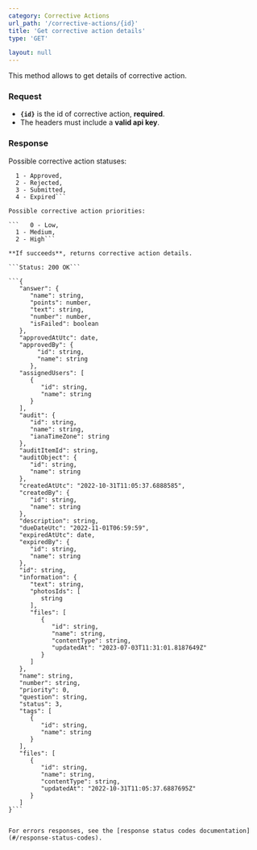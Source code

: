 ```yaml
---
category: Corrective Actions
url_path: '/corrective-actions/{id}'
title: 'Get corrective action details'
type: 'GET'

layout: null
---
```


This method allows to get details of corrective action.

### Request

* **`{id}`** is the id of corrective action, **required**.
* The headers must include a **valid api key**.


### Response

Possible corrective action statuses:

```   0 - Open,
  1 - Approved,
  2 - Rejected,
  3 - Submitted,
  4 - Expired```

Possible corrective action priorities:

```   0 - Low,
  1 - Medium,
  2 - High```

**If succeeds**, returns corrective action details.

```Status: 200 OK```

```{
   "answer": {
      "name": string,
      "points": number,
      "text": string,
      "number": number,
      "isFailed": boolean
   },
   "approvedAtUtc": date,
   "approvedBy": {
        "id": string, 
        "name": string
      },
   "assignedUsers": [
      {
         "id": string,
         "name": string
      }
   ],
   "audit": {
      "id": string,
      "name": string,
      "ianaTimeZone": string
   },
   "auditItemId": string,
   "auditObject": {
      "id": string,
      "name": string
   },
   "createdAtUtc": "2022-10-31T11:05:37.6888585",
   "createdBy": {
      "id": string,
      "name": string
   },
   "description": string,
   "dueDateUtc": "2022-11-01T06:59:59",
   "expiredAtUtc": date,
   "expiredBy": {
      "id": string,
      "name": string
   },
   "id": string,
   "information": {
      "text": string,
      "photosIds": [
         string
      ],
      "files": [
         {
            "id": string,
            "name": string,
            "contentType": string,
            "updatedAt": "2023-07-03T11:31:01.8187649Z"
         }
      ]
   },
   "name": string,
   "number": string,
   "priority": 0,
   "question": string,
   "status": 3,
   "tags": [
      {
         "id": string,
         "name": string
      }
   ],
   "files": [
      {
         "id": string,
         "name": string,
         "contentType": string,
         "updatedAt": "2022-10-31T11:05:37.6887695Z"
      }
   ]
}```


For errors responses, see the [response status codes documentation](#/response-status-codes).

